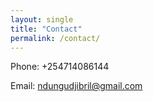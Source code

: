 ```yaml
---
layout: single
title: "Contact"
permalink: /contact/
---
```

 

 Phone: +254714086144  

 
 Email: [ndungudjibril@gmail.com](mailto:ndungudjibril@gmail.com)  

